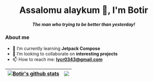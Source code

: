 <h1 align="center">Assalomu alaykum 👋, I'm Botir</h1>
<h5 align="center">The man who trying to be better than yesterday!</h5>


### About me
- 🌱 I’m currently learning **Jetpack Compose**
- 👯 I’m looking to collaborate on **interesting projects**
- 📫 How to reach me: **lycr0343@gmail.com**


| <a href="https://github.com/anuraghazra/github-readme-stats"> <img align="center" src="https://github-readme-stats.vercel.app/api?username=lazy-devv&show_icons=true&include_all_commits=true&theme=buefy&hide_border=true" alt="Botir's github stats" /> </a> | <a href="https://github.com/lazy-devv/github-readme-stats"> <img align="center" src="https://github-readme-stats.vercel.app/api/top-langs/?username=lazy-devv&layout=compact&theme=buefy&hide_border=true" /> </a> | 
| ------------- | ------------- |
